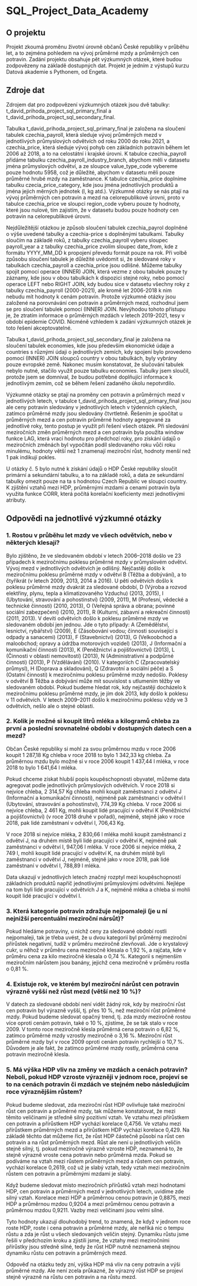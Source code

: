 # SQL_Project_Data_Academy

## O projektu

Projekt zkoumá proměnu životní úrovně občanů České republiky v průběhu let, a to zejména pohledem na vývoj průměrné mzdy a průměrných cen potravin. Zadání projektu obsahuje pět výzkumných otázek, které budou zodpovězeny na základě dostupných dat. Projekt je jedním z výstupů kurzu Datová akademie s Pythonem, od Engeta.

## Zdroje dat
Zdrojem dat pro zodpovězení výzkumných otázek jsou dvě tabulky: t_david_prihoda_project_sql_primary_final a t_david_prihoda_project_sql_secondary_final.

Tabulka t_david_prihoda_project_sql_primary_final je založena na sloučení tabulek czechia_payroll, která sleduje vývoj průměrných mezd v jednotlivých průmyslových odvětvích od roku 2000 do roku 2021, a czechia_price, která sleduje vývoj pohyb cen základních potravin během let 2006 až 2018, a to na celostátní i krajské úrovni. K tabulce czechia_payroll přidáme tabulku czechia_payroll_industry_branch, abychom měli v datasetu jména průmyslových odvětví, a ze sloupce value_type_code vybereme pouze hodnotu 5958, což je důležité, abychom v datasetu měli pouze průměrné hrubé mzdy na zaměstnance. K tabulce czechia_price doplníme tabulku czecia_price_category, kde jsou jména jednotlivých produktů a jména jejich měrných jednotek (l, kg atd.). Výzkumné otázky se nás ptají na vývoj průměrných cen potravin a mezd na celorepublikové úrovni, proto v tabulce czechia_price ve sloupci region_code vyberu pouze ty hodnoty, které jsou nulové, tím zajistím, že v datasetu budou pouze hodnoty cen potravin na celorepublikové úrovni.

Nejdůležitější otázkou je způsob sloučení tabulek czechia_payrol doplněné o výše uvedené tabulky a czechia-price s doplněnými tabulkami. Tabulky sloučím na základě roků, z tabulky czechia_payroll vyberu sloupec payroll_year a z tabulky czechia_price zvolím sloupec date_from, kde z formátu YYYY_MM_DD k propojení převedu formát pouze na rok. Při volbě způsobu sloučení tabulek je důležité uvědomit si, že sledované roky v tabulkách czechia_payroll a czechia_price jsou odlišné. Můžeme tabulky spojit pomocí operace (INNER) JOIN, která vezme z obou tabulek pouze ty záznamy, kde jsou v obou tabulkách k dispozici stejné roky, nebo pomocí operace LEFT nebo RIGHT JOIN, kdy budou sice v datasetu všechny roky z tabulky czechia_payroll (2000-2021), ale kromě let 2006-2018 k nim nebudu mít hodnoty k cenám potravin. Protože výzkumné otázky jsou založené na porovnávání cen potravin a průměrných mezd, rozhodnul jsem se pro sloučení tabulek pomocí (INNER) JOIN. Nevýhodou tohoto přístupu je, že ztratím informace o průměrných mzdách v letech 2019-2021, tesy v období epidemie COVID. Nicméně vzhledem k zadání výzkumných otázek je toto řešení akceptovatelné.

Tabulka t_david_prihoda_project_sql_secondary_final je založena na sloučení tabulek economies, kde jsou především ekonomické údaje a countries s různými údaji o jednotlivých zemích, kdy spojení bylo provedeno pomocí (INNER) JOIN sloupců country v obou tabulkách, byly vybrány pouze evropské země. Nakonec musím konstatovat, že slučování tabulek nebylo nutné, stačilo využít pouze tabulku economies. Tabulky jsem sloučil, protože jsem se domníval, že budou potřebné doplňující informace k jednotlivým zemím, což se během řešení zadaného úkolu nepotvrdilo.

Výzkumné otázky se ptají na proměny cen potravin a průměrných mezd v jednotlivých letech, v tabulce t_david_prihoda_project_sql_primary_final jsou ale ceny potravin sledovány v jednotlivých letech v týdenních cyklech, zatímco průměrné mzdy jsou sledovány čtvrtletně. Řešením je spočítat u průměrných mezd a cen potravin průměrné hodnoty agregované za jednotlivé roky, tento postup je využit při řešení všech otázek. Při sledování meziročních změn průměrných mezd a cen potravin byla použita window funkce LAG, která vrací hodnotu pro předchozí roky, pro získání údajů o meziročních změnách byl vypočítán podíl sledovaného roku vůči roku minulému, hodnoty větší než 1 znamenají meziroční růst, hodnoty menší než 1 pak indikují pokles.

U otázky č. 5 bylo nutné k získání údajů o HDP České republiky sloučit primární a sekundární tabulku, a to na základě roků, a data ze sekundární tabulky omezit pouze na ta s hodnotou Czech Republic ve sloupci country. K zjištění vztahů mezi HDP, průměrnými mzdami a cenami potravin byla využita funkce CORR, která počítá korelační koeficienty mezi jednotlivými atributy.

## Odpovědi na jednotlivé výzkumné otázky

### 1.	Rostou v průběhu let mzdy ve všech odvětvích, nebo v některých klesají?

Bylo zjištěno, že ve sledovaném období v letech 2006–2018 došlo ve 23 případech k meziročnímu poklesu průměrné mzdy v průmyslovém odvětví. Vývoj mezd v jednotlivých odvětvích je odlišný. Nejčastěji došlo k meziročnímu poklesu průměrné mzdy v odvětví B (Těžba a dobývání), a to čtyřikrát (v letech 2009, 2013, 2014 a 2016). U pěti odvětvích došlo k poklesu průměrné mzdy dvakrát za sledované období, D (Výroba a rozvod elektřiny, plynu, tepla a klimatizovaného Vzduchu) (2013, 2015), I (Ubytování, stravování a pohostinství) (2009, 2011), M (Profesní, vědecké a technické činnosti) (2010, 2013), O (Veřejná správa a obrana; povinné sociální zabezpečení) (2010, 2011), R (Kulturní, zábavní a rekreační činnosti) (2011, 2013). V devíti odvětvích došlo k poklesu průměrné mzdy ve sledovaném období jen jednou. Jde o tyto případy: A (Zemědělství, lesnictví, rybářství) (2009), E (Zásobování vodou; činnosti související s odpady a sanacemi) (2013), F (Stavebnictví) (2013), G (Velkoobchod a maloobchod; opravy a údržba motorových vozidel) (2013), J (Informační a komunikační činnosti (2013), K (Peněžnictví a pojišťovnictví) (2013), L (Činnosti v oblasti nemovitostí) (2013), N (Administrativní a podpůrné činnosti) (2013), P (Vzdělávání) (2010). V kategoriích C (Zpracovatelský průmysl), H (Doprava a skladování), Q (Zdravotní a sociální péče) a S (Ostatní činnosti) k meziročnímu poklesu průměrné mzdy nedošlo. Poklesy v odvětví B Těžba a dobývání může mít souvislost s utlumením těžby ve sledovaném období. Pokud budeme hledat rok, kdy nejčastěji docházelo k meziročnímu poklesu průměrné mzdy, je jím dok 2013, kdy došlo k poklesu v 11 odvětvích. V letech 2009–2011 došlo k meziročnímu poklesu vždy ve 3 odvětvích, nešlo ale o stejné oblasti.

### 2.	Kolik je možné si koupit litrů mléka a kilogramů chleba za první a poslední srovnatelné období v dostupných datech cen a mezd?

Občan České republiky si mohl za svou průměrnou mzdu v roce 2006 koupit 1 287,18 Kg chleba v roce 2018 to bylo 1 342,33 kg chleba. Za průměrnou mzdu bylo možné si v roce 2006 koupit 1 437,44 l mléka, v roce 2018 to bylo 1 641,64 l mléka.

Pokud chceme získat hlubší popis koupěschopnosti obyvatel, můžeme data agregovat podle jednotlivých průmyslových odvětvích. V roce 2018 si nejvíce chleba, 2 314,57 Kg chleba mohli koupit zaměstnanci z odvětví J (Informační a komunikační činnosti), nejméně pak zaměstnanci v odvětví I (Ubytování, stravování a pohostinství), 774,39 Kg chleba. V roce 2006 si nejvíce chleba, 2 461 Kg, mohli koupit lidé pracující v odvětví K (Peněžnictví a pojišťovnictví) (v roce 2018 druhé v pořadí), nejméně, stejně jako v roce 2018, pak lidé zaměstnaní v odvětví I, 706,43 Kg.

V roce 2018 si nejvíce mléka, 2 830,66 l mléka mohli koupit zaměstnanci z odvětví J, na druhém místě byli lidé pracující v odvětví K, nejméně pak zaměstnanci v odvětví I, 947,06 l mléka. V roce 2006 si nejvíce mléka, 2 749 l, mohli koupit lidé pracující v odvětví K, na druhém místě byli zaměstnanci v odvětví J, nejméně, stejně jako v roce 2018, pak lidé zaměstnaní v odvětví I, 788,89 l mléka.

Data ukazují v jednotlivých letech značný rozptyl mezi koupěschopností základních produktů napříč jednotlivými průmyslovými odvětvími. Nejlépe na tom byli lidé pracující v odvětvích J a K, nejméně mléka a chleba si mohli koupit lidé pracující v odvětví I.

### 3.	Která kategorie potravin zdražuje nejpomaleji (je u ní nejnižší percentuální meziroční nársůt)?

Pokud hledáme potraviny, u nichž ceny za sledované období rostli nejpomaleji, tak je třeba uvést, že u dvou kategorií byl průměrný meziroční přírůstek negativní, tudíž v průměru meziročně zlevňovali. Jde o krystalový cukr, u něhož v průměru cena meziročně klesala o 1,92 %, a rajčata, kde v průměru cena za kilo meziročně klesala o 0,74 %. Kategorií s nejmenším meziročním nárůstem jsou banány, jejichž cena meziročně v průměru rostla o 0,81 %.

### 4.	Existuje rok, ve kterém byl meziroční nárůst cen potravin výrazně vyšší než růst mezd (větší než 10 %)?

V datech za sledované období není vidět žádný rok, kdy by meziroční růst cen potravin byl výrazně vyšší, tj. přes 10 %, než meziroční růst průměrné mzdy. Pokud budeme sledovat opačný trend, tj. zda mzdy meziročně rostou více oproti cenám potravin, také o 10 %, zjistíme, že se tak stalo v roce 2009. V tomto roce meziročně klesla průměrná cena potravin o 6,82 %, zatímco průměrné mzdy vzrostly meziročně o 3,16 %. Meziroční růst průměrné mzdy byl v roce 2009 oproti cenám potravin rychlejší o 10,7 %. Důvodem je ale fakt, že zatímco průměrné mzdy rostly, průměrná cena potravin meziročně klesla.

### 5.	Má výška HDP vliv na změny ve mzdách a cenách potravin? Neboli, pokud HDP vzroste výrazněji v jednom roce, projeví se to na cenách potravin či mzdách ve stejném nebo následujícím roce výraznějším růstem?

Pokud budeme sledovat, zda meziroční růst HDP ovlivňuje také meziroční růst cen potravin a průměrné mzdy, tak můžeme konstatovat, že mezi těmito veličinami je středně silný pozitivní vztah. Ve vztahu mezi přírůstkem cen potravin a přírůstkem HDP vychází korelace 0,4756. Ve vztahu mezi přírůstkem průměrných mezd a přírůstkem HDP vychází korelace 0,429. Na základě těchto dat můžeme říct, že růst HDP částečně působí na růst cen potravin a na růst průměrných mezd. Růst ale není u jednotlivých veličin stejně silný, tj. pokud meziročně výrazně vzroste HDP, neznamená to, že stejně výrazně vroste cena potravin nebo průměrná mzda. Pokud se podíváme na vztah mezi růstem průměrných mezd a růstem cen potravin, vychází korelace 0,2619, což už je slabý vztah, tedy vztah mezi meziročním růstem cen potravin a průměrnými mzdami je slabý.

Když budeme sledovat místo meziročních přírůstků vztah mezi hodnotami HDP, cen potravin a průměrných mezd v jednotlivých letech, uvidíme zde silný vztah. Korelace mezi HDP a průměrnou cenou potravin je 0,8875, mezi HDP a průměrnou mzdou 0,9204 a mezi průměrnou cenou potravin a průměrnou mzdou 0,9211. Vazby mezi veličinami jsou velmi silné.

Tyto hodnoty ukazují dlouhodobý trend, to znamená, že když v jednom roce roste HDP, roste i cena potravin a průměrné mzdy, ale neříká nic o tempu růstu a zda je růst u všech sledovaných veličin stejný. Dynamiku růstu jsme řešili v předchozím kroku a zjistili jsme, že vztahy mezi meziročními přírůstky jsou středně silné, tedy že růst HDP nutně neznamená stejnou dynamiku růstu cen potravin a průměrných mezd.

Odpověď na otázku tedy zní, výška HDP má vliv na ceny potravin a výši průměrné mzdy. Ale není zcela průkazné, že výrazný růst HDP se projeví stejně výrazně na růstu cen potravin a na růstu mezd.
